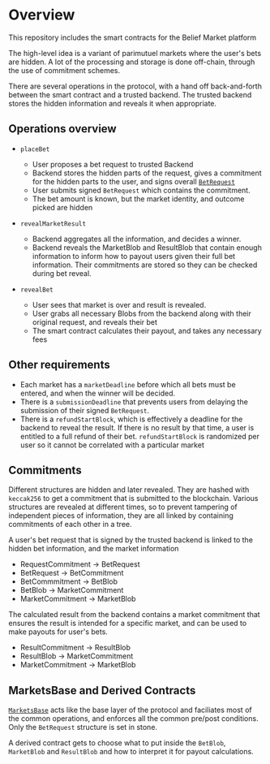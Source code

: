 # Overview

This repository includes the smart contracts for the Belief Market platform

The high-level idea is a variant of parimutuel markets where the user's bets are
hidden. A lot of the processing and storage is done off-chain, through the use
of commitment schemes.

There are several operations in the protocol, with a hand off back-and-forth
between the smart contract and a trusted backend. The trusted backend stores the
hidden information and reveals it when appropriate.

## Operations overview

- `placeBet`
  - User proposes a bet request to trusted Backend
  - Backend stores the hidden parts of the request, gives a commitment for the
    hidden parts to the user, and signs overall [`BetRequest`](contracts/Commitments.sol)
  - User submits signed `BetRequest` which contains the commitment.
  - The bet amount is known, but the market identity, and outcome picked are
    hidden

- `revealMarketResult`
  - Backend aggregates all the information, and decides a winner.
  - Backend reveals the MarketBlob and ResultBlob that contain enough
    information to inform how to payout users given their full bet information.
    Their commitments are stored so they can be checked during bet reveal.
  
- `revealBet`
  - User sees that market is over and result is revealed.
  - User grabs all necessary Blobs from the backend along with their original
    request, and reveals their bet
  - The smart contract calculates their payout, and takes any necessary fees

## Other requirements

- Each market has a `marketDeadline` before which all bets must be entered, and
  when the winner will be decided.
- There is a `submissionDeadline` that prevents users from delaying the
  submission of their signed `BetRequest`.
- There is a `refundStartBlock`, which is effectively a deadline for the backend
  to reveal the result. If there is no result by that time, a user is entitled to
  a full refund of their bet. `refundStartBlock` is randomized per user so it
  cannot be correlated with a particular market

## Commitments

Different structures are hidden and later revealed. They are hashed with
`keccak256` to get a commitment that is submitted to the blockchain. Various
structures are revealed at different times, so to prevent tampering of
independent pieces of information, they are all linked by containing
commitments of each other in a tree.

A user's bet request that is signed by the trusted backend is linked to the
hidden bet information, and the market information

- RequestCommitment -> BetRequest
- BetRequest -> BetCommitment
- BetCommmitment -> BetBlob
- BetBlob -> MarketCommitment
- MarketCommitment -> MarketBlob

The calculated result from the backend contains a market commitment that ensures
the result is intended for a specific market, and can be used to make payouts
for user's bets.

- ResultCommitment -> ResultBlob
- ResultBlob -> MarketCommitment
- MarketCommitment -> MarketBlob

## MarketsBase and Derived Contracts

[`MarketsBase`](contracts/MarketsBase.sol) acts like the base layer of the
protocol and faciliates most of the common operations, and enforces all the
common pre/post conditions. Only the `BetRequest` structure is set in stone.

A derived contract gets to choose what to put inside the `BetBlob`, `MarketBlob`
and `ResultBlob` and how to interpret it for payout calculations. 